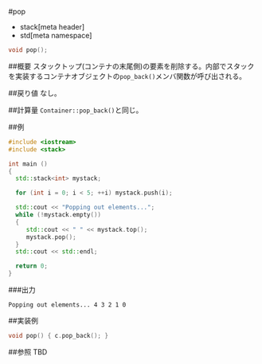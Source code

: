 #pop
* stack[meta header]
* std[meta namespace]

```cpp
void pop();
```

##概要
スタックトップ(コンテナの末尾側)の要素を削除する。内部でスタックを実装するコンテナオブジェクトの`pop_back()`メンバ関数が呼び出される。


##戻り値
なし。


##計算量
`Container::pop_back()`と同じ。


##例
```cpp
#include <iostream>
#include <stack>

int main ()
{
  std::stack<int> mystack;

  for (int i = 0; i < 5; ++i) mystack.push(i);

  std::cout << "Popping out elements...";
  while (!mystack.empty())
  {
     std::cout << " " << mystack.top();
     mystack.pop();
  }
  std::cout << std::endl;

  return 0;
}
```

###出力
```
Popping out elements... 4 3 2 1 0 
```

##実装例
```cpp
void pop() { c.pop_back(); }
```

##参照
TBD
